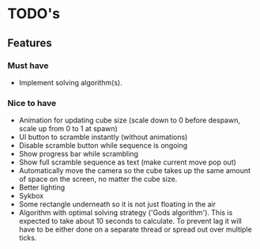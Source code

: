 # TODO's

## Features
### Must have
- Implement solving algorithm(s).

### Nice to have
- Animation for updating cube size (scale down to 0 before despawn, scale up from 0 to 1 at spawn)
- UI button to scramble instantly (without animations)
- Disable scramble button while sequence is ongoing
- Show progress bar while scrambling
- Show full scramble sequence as text (make current move pop out)
- Automatically move the camera so the cube takes up the same amount of space on the screen, no matter the cube size.
- Better lighting
- Sykbox
- Some rectangle underneath so it is not just floating in the air
- Algorithm with optimal solving strategy ('Gods algorithm'). This is expected to take about 10 seconds to calculate. To prevent lag it will have to be either done on a separate thread or spread out over multiple ticks.
